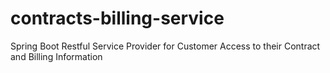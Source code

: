 # contracts-billing-service
Spring Boot Restful Service Provider for Customer Access to their Contract and Billing Information
